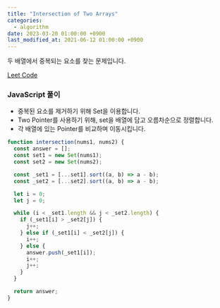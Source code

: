 ```yaml
---
title: "Intersection of Two Arrays"
categories: 
  - algorithm
date: 2023-03-20 01:00:00 +0900
last_modified_at: 2021-06-12 01:00:00 +0900
---
```


두 배열에서 중복되는 요소를 찾는 문제입니다. 

[Leet Code](https://leetcode.com/problems/intersection-of-two-arrays)

### JavaScript 풀이
- 중복된 요소를 제거하기 위해 Set을 이용합니다.
- Two Pointer를 사용하기 위해, set을 배열에 담고 오름차순으로 정렬합니다.
- 각 배열에 있는 Pointer를 비교하며 이동시킵니다.

``` js
function intersection(nums1, nums2) {
  const answer = [];
  const set1 = new Set(nums1);
  const set2 = new Set(nums2);

  const _set1 = [...set1].sort((a, b) => a - b);
  const _set2 = [...set2].sort((a, b) => a - b);

  let i = 0;
  let j = 0;

  while (i < _set1.length && j < _set2.length) {
    if (_set1[i] > _set2[j]) {
      j++;
    } else if (_set1[i] < _set2[j]) {
      i++;
    } else {
      answer.push(_set1[i]);
      i++;
      j++;
    }
  }

  return answer;
}

```
